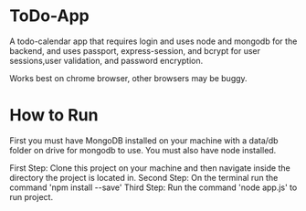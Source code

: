 # ToDo-App

A todo-calendar app that requires login and uses node and mongodb for the backend,
and uses passport, express-session, and bcrypt for user sessions,user validation, and
password encryption.

Works best on chrome browser, other browsers may be buggy.

# How to Run

First you must have MongoDB installed on your machine with a data/db folder on drive for mongodb to use.
You must also have node installed.

First Step: Clone this project on your machine and then navigate inside the directory the project is located in.
Second Step: On the terminal run the command 'npm install --save'
Third Step: Run the command 'node app.js' to run project.
